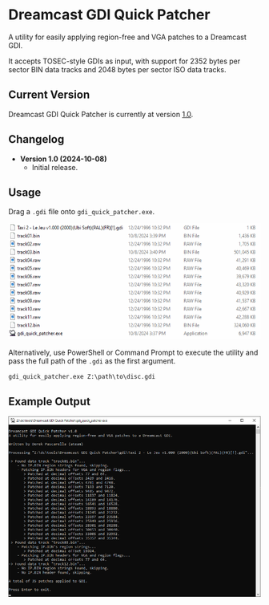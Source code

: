 # Dreamcast GDI Quick Patcher
A utility for easily applying region-free and VGA patches to a Dreamcast GDI.

It accepts TOSEC-style GDIs as input, with support for 2352 bytes per sector BIN data tracks and 2048 bytes per sector ISO data tracks.

## Current Version
Dreamcast GDI Quick Patcher is currently at version [1.0](https://github.com/DerekPascarella/Dreamcast-GDI-Quick-Patcher/releases/download/1.0/gdi_quick_patcher.exe).

## Changelog
- **Version 1.0 (2024-10-08)**
    - Initial release.

## Usage
Drag a `.gdi` file onto `gdi_quick_patcher.exe`.

![Usage](https://github.com/DerekPascarella/Dreamcast-GDI-Quick-Patcher/blob/main/drag.gif?raw=true)

Alternatively, use PowerShell or Command Prompt to execute the utility and pass the full path of the `.gdi` as the first argument.

```
gdi_quick_patcher.exe Z:\path\to\disc.gdi
```

## Example Output
![Example Output](https://github.com/DerekPascarella/Dreamcast-GDI-Quick-Patcher/blob/main/screenshot.png?raw=true)
